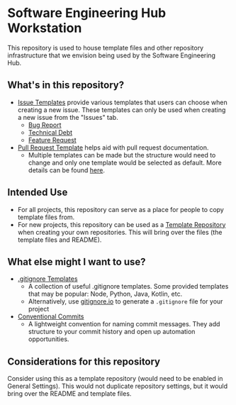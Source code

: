 # Software Engineering Hub Workstation
This repository is used to house template files and other repository infrastructure that we envision being used by the Software Engineering Hub.

## What's in this repository?
- [Issue Templates](.github/ISSUE_TEMPLATE) provide various templates that users can choose when creating a new issue. These templates can only be used when creating a new issue from the "Issues" tab.
  -   [Bug Report](.github/ISSUE_TEMPLATE/bug_report.md)
  -   [Technical Debt](.github/ISSUE_TEMPLATE/technical_debt.md)
  -   [Feature Request](.github/ISSUE_TEMPLATE/feature_request.md)
- [Pull Request Template](.github/pull_request_template.md) helps aid with pull request documentation.
  - Multiple templates can be made but the structure would need to change and only one template would be selected as default. More details can be found [here](https://docs.github.com/en/communities/using-templates-to-encourage-useful-issues-and-pull-requests/creating-a-pull-request-template-for-your-repository).

## Intended Use
- For all projects, this repository can serve as a place for people to copy template files from. 
- For new projects, this repository can be used as a [Template Repository](https://docs.github.com/en/repositories/creating-and-managing-repositories/creating-a-repository-from-a-template) when creating your own repositories. This will bring over the files (the template files and README).

## What else might I want to use?
- [.gitignore Templates](https://github.com/github/gitignore)
  - A collection of useful .gitignore templates. Some provided templates that may be popular: Node, Python, Java, Kotlin, etc.
  - Alternatively, use [gitignore.io](https://www.gitignore.io) to generate a `.gitignore` file for your project
- [Conventional Commits](https://www.conventionalcommits.org/en/v1.0.0/)
  - A lightweight convention for naming commit messages. They add structure to your commit history and open up automation opportunities.
 
## Considerations for this repository
Consider using this as a template repository (would need to be enabled in General Settings). This would not duplicate repository settings, but it would bring over the README and template files.
